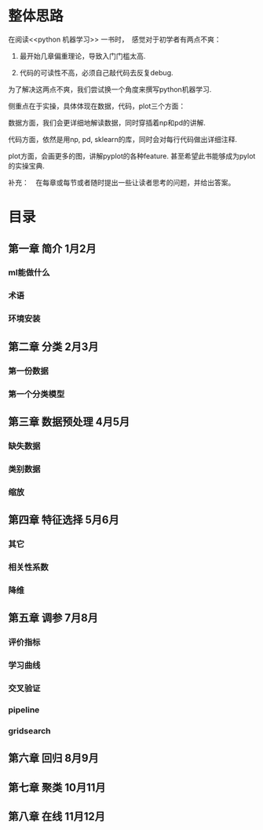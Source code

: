 # 整体思路
在阅读<<python 机器学习>> 一书时，　感觉对于初学者有两点不爽：

1) 最开始几章偏重理论，导致入门门槛太高.

2) 代码的可读性不高，必须自己敲代码去反复debug.

为了解决这两点不爽，我们尝试换一个角度来撰写python机器学习.

侧重点在于实操，具体体现在数据，代码，plot三个方面：

数据方面，我们会更详细地解读数据，同时穿插着np和pd的讲解.

代码方面，依然是用np, pd, sklearn的库，同时会对每行代码做出详细注释.

plot方面，会画更多的图，讲解pyplot的各种feature. 甚至希望此书能够成为pylot的实操宝典.

补充：　在每章或每节或者随时提出一些让读者思考的问题，并给出答案。


# 目录

## 第一章 简介   1月2月
### ml能做什么
### 术语
### 环境安装

## 第二章 分类  2月3月
### 第一份数据
### 第一个分类模型
### 


## 第三章 数据预处理 4月5月
### 缺失数据
### 类别数据
### 缩放

## 第四章 特征选择 5月6月
### 其它
### 相关性系数
### 降维

## 第五章 调参  7月8月
### 评价指标
### 学习曲线
### 交叉验证
### pipeline
### gridsearch

##  第六章 回归   8月9月

##  第七章 聚类  10月11月

##  第八章  在线  11月12月

